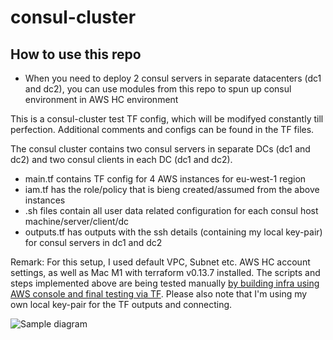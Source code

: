 # consul-cluster

## How to use this repo

- When you need to deploy 2 consul servers in separate datacenters (dc1 and dc2), you can use modules from this repo to spun up consul environment in AWS HC environment




This is a consul-cluster test TF config, which will be modifyed constantly till perfection. Additional comments and configs can be found in the TF files. 

The consul cluster contains two consul servers in separate DCs (dc1 and dc2) and two consul clients in each DC (dc1 and dc2).

- main.tf contains TF config for 4 AWS instances for eu-west-1 region
- iam.tf has the role/policy that is bieng created/assumed from the above instances 
- .sh files contain all user data related configuration for each consul host machine/server/client/dc
- outputs.tf has outputs with the ssh details (containing my local key-pair) for consul servers in dc1 and dc2

Remark: For this setup, I used default VPC, Subnet etc. AWS HC account settings, as well as Mac M1 with terraform v0.13.7 installed. The scripts and steps implemented above are being tested manually [by building infra using AWS console and final testing via TF](https://hashicorp.atlassian.net/wiki/spaces/GEOR/pages/2323157862/Spun+up+AWS+instance+via+AWS+Management+Console). Please also note that I'm using my own local key-pair for the TF outputs and connecting.

![Sample diagram](https://user-images.githubusercontent.com/100287834/160795699-15ca5577-8953-4f57-a4bc-c2fdabe9c7d1.png)



